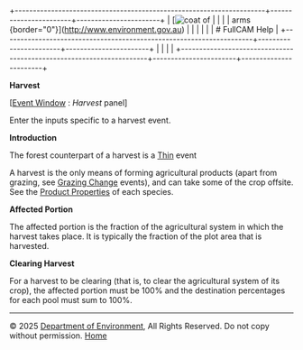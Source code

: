 +---------------------------------------------------------------------+-----------------------+-----------------------+
| [![coat of                                                          |                       | [](index.htm)         |
| arms](imgs/coa_env.png){border="0"}](http://www.environment.gov.au) |                       |                       |
|                                                                     |                       | # FullCAM Help        |
+---------------------------------------------------------------------+-----------------------+-----------------------+
|                                                                     |                       |                       |
+---------------------------------------------------------------------+-----------------------+-----------------------+

**Harvest**

\[[Event Window](137_Event%20Window.htm) : *Harvest* panel\]

Enter the inputs specific to a harvest event.

**Introduction**

The forest counterpart of a harvest is a [Thin](140_Thin.htm) event

A harvest is the only means of forming agricultural products (apart from
grazing, see [Grazing Change](196_Grazing%20Change.htm) events), and can
take some of the crop offsite. See the [Product
Properties](47_Product%20Properties.htm) of each species.

**Affected Portion**

The affected portion is the fraction of the agricultural system in which
the harvest takes place. It is typically the fraction of the plot area
that is harvested.

**Clearing Harvest**

For a harvest to be clearing (that is, to clear the agricultural system
of its crop), the affected portion must be 100% and the destination
percentages for each pool must sum to 100%.

------------------------------------------------------------------------

© 2025 [Department of
Environment](http://www.environment.gov.au "Department of Environment"),
All Rights Reserved. Do not copy without permission.
[Home](index.htm "help index")
